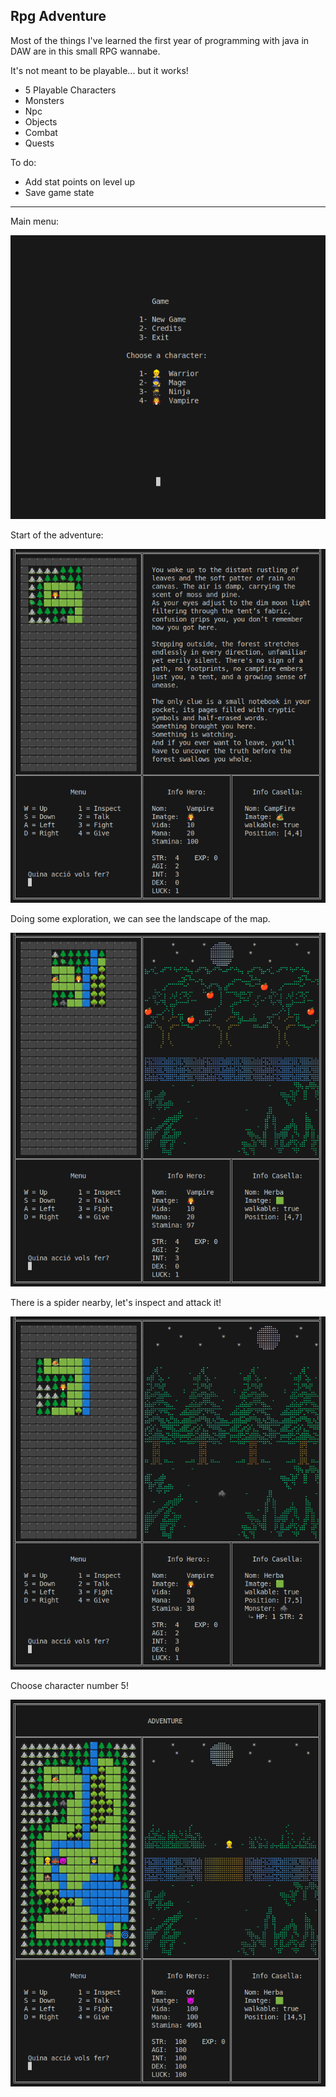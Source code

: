 ## Rpg Adventure
Most of the things I've learned the first year of programming with java in DAW are in this small RPG wannabe.

It's not meant to be playable... but it works!

- 5 Playable Characters
- Monsters
- Npc
- Objects
- Combat
- Quests

To do:

- Add stat points on level up
- Save game state

---
Main menu:

![alt text](image.png)

Start of the adventure:

![alt text](image-1.png)

Doing some exploration, we can see the landscape of the map.


![alt text](image-2.png)

There is a spider nearby, let's inspect and attack it!

![alt text](image-3.png)

Choose character number 5!

![alt text](image-4.png)